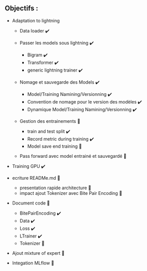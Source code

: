## Objectifs :
- Adaptation to lightning
	- Data loader :heavy_check_mark:

	- Passer les models sous lightning :heavy_check_mark:
	 	- Bigram :heavy_check_mark:
		- Transformer :heavy_check_mark:
		- generic lightning trainer :heavy_check_mark:

	- Nomage et sauvegarde des Models :heavy_check_mark:
		- Model/Training Namining/Versionning :heavy_check_mark:
		- Convention de nomage pour le version des modèles :heavy_check_mark:
		- Dynamique Model/Training Namining/Versionning :heavy_check_mark:

	- Gestion des entrainements :black_square_button:
		- train and test split :heavy_check_mark:
		- Record metric during training :heavy_check_mark:
		- Model save end training :black_square_button:
	
	- Pass forward avec model entrainé et sauvegardé :black_square_button:

- Training GPU :heavy_check_mark:

- ecriture READMe.md :black_square_button:
	- presentation rapide architecture :black_square_button:
	- impact ajout Tokenizer avec Bite Pair Encoding :black_square_button:

- Document code :black_square_button:
	- BitePairEncoding :heavy_check_mark:
	- Data :heavy_check_mark:
	- Loss :heavy_check_mark:
	- LTrainer :heavy_check_mark:
	- Tokenizer :black_square_button:

- Ajout mixture of expert :black_square_button:

- Integation MLflow :black_square_button: